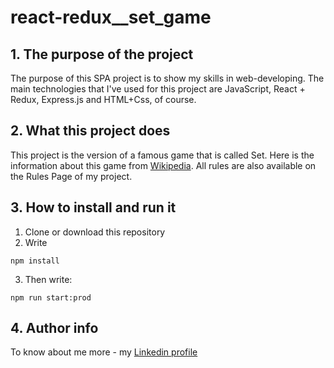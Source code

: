 # react-redux__set_game

## 1. The purpose of the project

The purpose of this SPA project is to show my skills in web-developing. The main technologies that I've used for this project are JavaScript, React + Redux, Express.js and HTML+Css, of course.

## 2. What this project does

This project is the version of a famous game that is called Set. Here is the information about this game from [Wikipedia](https://en.wikipedia.org/wiki/Set_(card_game)).
All rules are also available on the Rules Page of my project.

## 3. How to install and run it

1. Clone or download this repository
2. Write
```
npm install
```
3. Then write:
```
npm run start:prod
```

## 4. Author info
To know about me more - my [Linkedin profile](https://www.linkedin.com/in/oshishkanova/?locale=en_US)